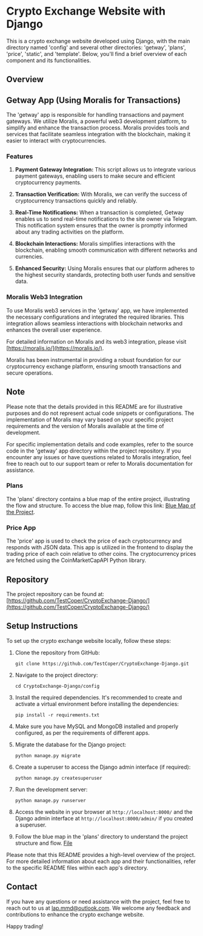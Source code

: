 # Crypto Exchange Website with Django

This is a crypto exchange website developed using Django, with the main directory named 'config' and several other directories: 'getway', 'plans', 'price', 'static', and 'template'. Below, you'll find a brief overview of each component and its functionalities.

## Overview

## Getway App (Using Moralis for Transactions)

The 'getway' app is responsible for handling transactions and payment gateways. We utilize Moralis, a powerful web3 development platform, to simplify and enhance the transaction process. Moralis provides tools and services that facilitate seamless integration with the blockchain, making it easier to interact with cryptocurrencies.

### Features

1. **Payment Gateway Integration:** This script allows us to integrate various payment gateways, enabling users to make secure and efficient cryptocurrency payments.

2. **Transaction Verification:** With Moralis, we can verify the success of cryptocurrency transactions quickly and reliably.

3. **Real-Time Notifications:** When a transaction is completed, Getway enables us to send real-time notifications to the site owner via Telegram. This notification system ensures that the owner is promptly informed about any trading activities on the platform.

4. **Blockchain Interactions:** Moralis simplifies interactions with the blockchain, enabling smooth communication with different networks and currencies.

5. **Enhanced Security:** Using Moralis ensures that our platform adheres to the highest security standards, protecting both user funds and sensitive data.

### Moralis Web3 Integration

To use Moralis web3 services in the 'getway' app, we have implemented the necessary configurations and integrated the required libraries. This integration allows seamless interactions with blockchain networks and enhances the overall user experience.

For detailed information on Moralis and its web3 integration, please visit [https://moralis.io/](https://moralis.io/).

Moralis has been instrumental in providing a robust foundation for our cryptocurrency exchange platform, ensuring smooth transactions and secure operations.

## Note

Please note that the details provided in this README are for illustrative purposes and do not represent actual code snippets or configurations. The implementation of Moralis may vary based on your specific project requirements and the version of Moralis available at the time of development.

For specific implementation details and code examples, refer to the source code in the 'getway' app directory within the project repository. If you encounter any issues or have questions related to Moralis integration, feel free to reach out to our support team or refer to Moralis documentation for assistance.

### Plans
The 'plans' directory contains a blue map of the entire project, illustrating the flow and structure. To access the blue map, follow this link: [Blue Map of the Project](/plans/blue_map.png).

### Price App
The 'price' app is used to check the price of each cryptocurrency and responds with JSON data. This app is utilized in the frontend to display the trading price of each coin relative to other coins. The cryptocurrency prices are fetched using the CoinMarketCapAPI Python library.

## Repository
The project repository can be found at: [https://github.com/TestCoper/CryptoExchange-Django/](https://github.com/TestCoper/CryptoExchange-Django/)

## Setup Instructions
To set up the crypto exchange website locally, follow these steps:

1. Clone the repository from GitHub:
   ```
   git clone https://github.com/TestCoper/CryptoExchange-Django.git
   ```

2. Navigate to the project directory:
   ```
   cd CryptoExchange-Django/config
   ```

3. Install the required dependencies. It's recommended to create and activate a virtual environment before installing the dependencies:
   ```
   pip install -r requirements.txt
   ```

4. Make sure you have MySQL and MongoDB installed and properly configured, as per the requirements of different apps.

5. Migrate the database for the Django project:
   ```
   python manage.py migrate
   ```

6. Create a superuser to access the Django admin interface (if required):
   ```
   python manage.py createsuperuser
   ```

7. Run the development server:
   ```
   python manage.py runserver
   ```

8. Access the website in your browser at `http://localhost:8000/` and the Django admin interface at `http://localhost:8000/admin/` if you created a superuser.

9. Follow the blue map in the 'plans' directory to understand the project structure and flow. [File](./plans/swap.html)

Please note that this README provides a high-level overview of the project. For more detailed information about each app and their functionalities, refer to the specific README files within each app's directory.

## Contact
If you have any questions or need assistance with the project, feel free to reach out to us at [lap.mmd@outlook.com](mailto:lap.mmd@outlook.com). We welcome any feedback and contributions to enhance the crypto exchange website.

Happy trading!

